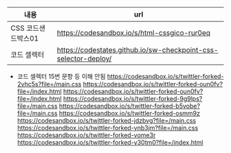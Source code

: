 | 내용 | url |
| --- | --- |
|CSS 코드샌드박스01 | https://codesandbox.io/s/html-cssgico-rur0eq |
| 코드 셀렉터 | https://codestates.github.io/sw-checkpoint-css-selector-deploy/ |

- 코드 셀렉터 15번 문항 등 이해 안됨
https://codesandbox.io/s/twittler-forked-2vhc5s?file=/main.css
https://codesandbox.io/s/twittler-forked-oun0fv?file=/index.html
https://codesandbox.io/s/twittler-forked-oun0fv?file=/index.html
https://codesandbox.io/s/twittler-forked-9g9lps?file=/main.css
https://codesandbox.io/s/twittler-forked-b5vobe?file=/main.css
https://codesandbox.io/s/twittler-forked-osmm9z
https://codesandbox.io/s/twittler-forked-jdzbvg?file=/main.css
https://codesandbox.io/s/twittler-forked-ynb3jm?file=/main.css
https://codesandbox.io/s/twittler-forked-vome3r
https://codesandbox.io/s/twittler-forked-y30tm0?file=/index.html
